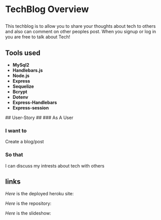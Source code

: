 # TechBlog Overview<p>
This techblog is to allow you to share your thoughts about tech to others and also can comment on other peoples post. When you signup or log in you are free to talk about Tech!<p>
## Tools used 
  <ul>
    <li><strong>MySql2</strong></li>
    <li><strong>Handlebars.js</strong></li>
    <li><strong>Node.js</strong></li>
    <li><strong>Express</strong></li>
    <li><strong>Sequelize</strong></li>
    <li><strong>Bcrypt</strong></li>
    <li><strong>Dotenv</strong></li>
    <li><strong>Express-Handlebars</strong></li>
    <li><strong>Express-session</strong></li>
</ul><p>
## User-Story ##
### As A 
  User

### I want to
  Create a blog/post

### So that 
I can discuss my intrests about tech with others

## links 
*Here* is the deployed heroku site: <p>
*Here* is the repository: <p>
*Here* is the slideshow: <p>
